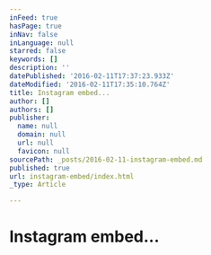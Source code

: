 ```yaml
---
inFeed: true
hasPage: true
inNav: false
inLanguage: null
starred: false
keywords: []
description: ''
datePublished: '2016-02-11T17:37:23.933Z'
dateModified: '2016-02-11T17:35:10.764Z'
title: Instagram embed...
author: []
authors: []
publisher:
  name: null
  domain: null
  url: null
  favicon: null
sourcePath: _posts/2016-02-11-instagram-embed.md
published: true
url: instagram-embed/index.html
_type: Article

---
```

# Instagram embed...